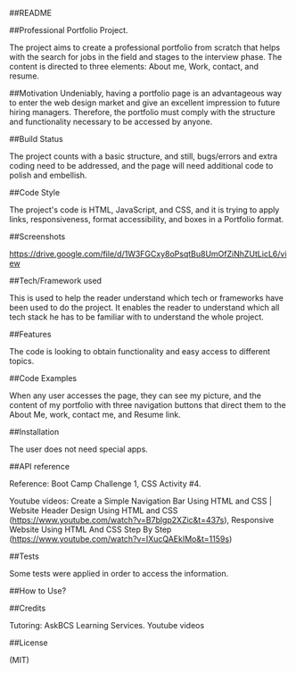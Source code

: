 ##README

##Professional Portfolio Project.

The project aims to create a professional portfolio from scratch that helps with the search for jobs in the field and stages to the interview phase. The content is directed to three elements: About me, Work, contact, and resume.

##Motivation
Undeniably, having a portfolio page is an advantageous way to enter the web design market and give an excellent impression to future hiring managers. Therefore, the portfolio must comply with the structure and functionality necessary to be accessed by anyone.

##Build Status

The project counts with a basic structure, and still, bugs/errors and extra coding need to be addressed, and the page will need additional code to polish and embellish.

##Code Style

The project's code is HTML, JavaScript, and CSS, and it is trying to apply links, responsiveness, format accessibility, and boxes in a Portfolio format.

##Screenshots

https://drive.google.com/file/d/1W3FGCxy8oPsqtBu8UmOfZiNhZUtLicL6/view

##Tech/Framework used

This is used to help the reader understand which tech or frameworks have been used to do the project. It enables the reader to understand which all tech stack he has to be familiar with to understand the whole project.

##Features

The code is looking to obtain functionality and easy access to different topics.

##Code Examples

When any user accesses the page, they can see my picture, and the content of my portfolio with three navigation buttons that direct them to the About Me, work, contact me, and Resume link.

##Installation

The user does not need special apps.

##API reference

Reference: Boot Camp Challenge 1, CSS Activity #4.

Youtube videos: Create a Simple Navigation Bar Using HTML and CSS | Website Header Design Using HTML and CSS (https://www.youtube.com/watch?v=B7blgp2XZic&t=437s), Responsive Website Using HTML And CSS Step By Step (https://www.youtube.com/watch?v=IXucQAEkIMo&t=1159s)

##Tests

Some tests were applied in order to access the information.

##How to Use?

##Credits

Tutoring: AskBCS Learning Services.
Youtube videos

##License

(MIT)
